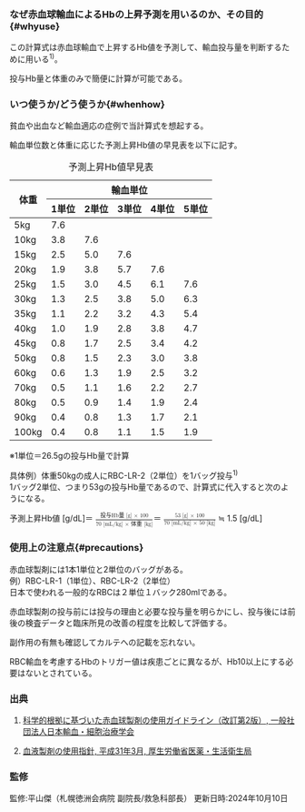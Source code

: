 ### なぜ赤血球輸血によるHbの上昇予測を用いるのか、その目的{#whyuse}

この計算式は赤血球輸血で上昇するHb値を予測して、輸血投与量を判断するために用いる<sup>1)</sup>。  

投与Hb量と体重のみで簡便に計算が可能である。

### いつ使うか/どう使うか{#whenhow}

貧血や出血など輸血適応の症例で当計算式を想起する。  

輸血単位数と体重に応じた予測上昇Hb値の早見表を以下に記す。



<table>
  <caption>
    予測上昇Hb値早見表
  </caption>
  <thead>
    <tr>
      <th rowspan="2">体重</th>
      <th colspan="5">輸血単位</th>
    </tr>
    <tr>
      <th>1単位</th>
      <th>2単位</th>
      <th>3単位</th>
      <th>4単位</th>
      <th>5単位</th>
    </tr>
  </thead>
  <tbody>
    <tr>
      <td>5kg</td>
      <td>7.6</td>
      <td></td>
      <td></td>
      <td></td>
      <td></td>
    </tr>
    <tr>
      <td>10kg</td>
      <td>3.8</td>
      <td>7.6</td>
      <td></td>
      <td></td>
      <td></td>
    </tr>
    <tr>
      <td>15kg</td>
      <td>2.5</td>
      <td>5.0</td>
      <td>7.6</td>
      <td></td>
      <td></td>
    </tr>
    <tr>
      <td>20kg</td>
      <td>1.9</td>
      <td>3.8</td>
      <td>5.7</td>
      <td>7.6</td>
      <td></td>
    </tr>
    <tr>
      <td>25kg</td>
      <td>1.5</td>
      <td>3.0</td>
      <td>4.5</td>
      <td>6.1</td>
      <td>7.6</td>
    </tr>
    <tr>
      <td>30kg</td>
      <td>1.3</td>
      <td>2.5</td>
      <td>3.8</td>
      <td>5.0</td>
      <td>6.3</td>
    </tr>
    <tr>
      <td>35kg</td>
      <td>1.1</td>
      <td>2.2</td>
      <td>3.2</td>
      <td>4.3</td>
      <td>5.4</td>
    </tr>
    <tr>
      <td>40kg</td>
      <td>1.0</td>
      <td>1.9</td>
      <td>2.8</td>
      <td>3.8</td>
      <td>4.7</td>
    </tr>
    <tr>
      <td>45kg</td>
      <td>0.8</td>
      <td>1.7</td>
      <td>2.5</td>
      <td>3.4</td>
      <td>4.2</td>
    </tr>
    <tr>
      <td>50kg</td>
      <td>0.8</td>
      <td>1.5</td>
      <td>2.3</td>
      <td>3.0</td>
      <td>3.8</td>
    </tr>
    <tr>
      <td>60kg</td>
      <td>0.6</td>
      <td>1.3</td>
      <td>1.9</td>
      <td>2.5</td>
      <td>3.2</td>
    </tr>
    <tr>
      <td>70kg</td>
      <td>0.5</td>
      <td>1.1</td>
      <td>1.6</td>
      <td>2.2</td>
      <td>2.7</td>
    </tr>
    <tr>
      <td>80kg</td>
      <td>0.5</td>
      <td>0.9</td>
      <td>1.4</td>
      <td>1.9</td>
      <td>2.4</td>
    </tr>
    <tr>
      <td>90kg</td>
      <td>0.4</td>
      <td>0.8</td>
      <td>1.3</td>
      <td>1.7</td>
      <td>2.1</td>
    </tr>
    <tr>
      <td>100kg</td>
      <td>0.4</td>
      <td>0.8</td>
      <td>1.1</td>
      <td>1.5</td>
      <td>1.9</td>
    </tr>
  </tbody>
</table>

※1単位＝26.5gの投与Hb量で計算

具体例）体重50kgの成人にRBC-LR-2（2単位）を1バッグ投与<sup>1)</sup>  
1バッグ2単位、つまり53gの投与Hb量であるので、計算式に代入すると次のようになる。

<div class="math-formula">
    予測上昇Hb値 [g/dL]＝ 
    <math>
        <mfrac>
            <mi>投与Hb量 [g] × 100</mi>
            <mrow>
                <mi>70 [mL/kg] × 体重 [kg]</mi>
            </mrow>
        </mfrac>
    </math>＝
    <math>
        <mfrac>
            <mi>53 [g] × 100</mi>
            <mrow>
                <mi>70 [mL/kg] × 50 [kg]</mi>
            </mrow>
        </mfrac>
    </math>
    ≒ 1.5 [g/dL]
</div>

### 使用上の注意点{#precautions}

赤血球製剤には1本1単位と2単位のバッグがある。  
  例）RBC-LR-1（1単位）、RBC-LR-2（2単位）  
  日本で使われる一般的なRBCは２単位１バック280mlである。  

赤血球製剤の投与前には投与の理由と必要な投与量を明らかにし、投与後には前後の検査データと臨床所見の改善の程度を比較して評価する。  

副作用の有無も確認してカルテへの記載を忘れない。  

RBC輸血を考慮するHbのトリガー値は疾患ごとに異なるが、Hb10以上にする必要はないとされている。

### 出典

1. [科学的根拠に基づいた赤血球製剤の使用ガイドライン（改訂第2版）, 一般社団法人日本輸血・細胞治療学会](http://yuketsu.jstmct.or.jp/wp-content/uploads/2019/11/82fd8a5cbb6d3f1607fe8776472846b7.pdf)

2. [血液製剤の使用指針, 平成31年3月, 厚生労働省医薬・生活衛生局](http://yuketsu.jstmct.or.jp/wp-content/uploads/2019/03/4753ef28a62e4485cb6b44f92ebad741.pdf)

### 監修
監修:平山傑（札幌徳洲会病院 副院長/救急科部長）
更新日時:2024年10月10日 